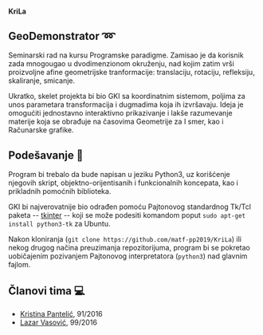 #### KriLa

## GeoDemonstrator :loop:
Seminarski rad na kursu Programske paradigme. Zamisao je da korisnik zada mnogougao u dvodimenzionom okruženju, nad kojim zatim vrši proizvoljne afine geometrijske tranformacije: translaciju, rotaciju, refleksiju, skaliranje, smicanje.

Ukratko, skelet projekta bi bio GKI sa koordinatnim sistemom, poljima za unos parametara transformacija i dugmadima koja ih izvršavaju. Ideja je omogućiti jednostavno interaktivno prikazivanje i lakše razumevanje materije koja se obrađuje na časovima Geometrije za I smer, kao i Računarske grafike.

## Podešavanje :memo:
Program bi trebalo da bude napisan u jeziku Python3, uz korišćenje njegovih skript, objektno-orijentisanih i funkcionalnih koncepata, kao i prikladnih pomoćnih biblioteka.

GKI bi najverovatnije bio odrađen pomoću Pajtonovog standardnog Tk/Tcl paketa -- [tkinter](https://docs.python.org/3/library/tkinter.html) -- koji se može podesiti komandom poput `sudo apt-get install python3-tk` za Ubuntu.

Nakon kloniranja (`git clone https://github.com/matf-pp2019/KriLa`) ili nekog drugog načina preuzimanja repozitorijuma, program bi se pokretao uobičajenim pozivanjem Pajtonovog interpretatora (`python3`) nad glavnim fajlom.

## Članovi tima :computer:
* [Kristina Pantelić](https://github.com/beskonacnost), 91/2016
* [Lazar Vasović](https://github.com/matfija), 99/2016

